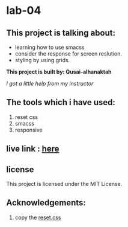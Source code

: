 # lab-04

## This project is talking about:
* learning how to use smacss 
* consider the response for screen reslution.
* styling by using grids.


**This project is built by: Qusai-alhanaktah**

*I got a little help from my instructor*

## The tools which i have used:
1. reset css 
2. smacss
3. responsive


## live link : [here](https://qusai-alhanaktah.github.io/lab-01/)

## license
This project is licensed under the MIT License.

## Acknowledgements:
1. copy the [reset.css](https://meyerweb.com/eric/tools/css/reset/)




